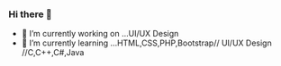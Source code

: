 ### Hi there 👋


- 🔭 I’m currently working on ...UI/UX Design
- 🌱 I’m currently learning ...HTML,CSS,PHP,Bootstrap// UI/UX Design //C,C++,C#,Java
